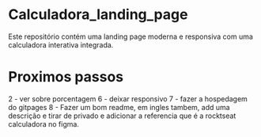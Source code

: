 # Calculadora_landing_page
Este repositório contém uma landing page moderna e responsiva com uma calculadora interativa integrada.


# Proximos passos
2 - ver sobre porcentagem
6 - deixar responsivo
7 - fazer a hospedagem do gitpages
8 - Fazer um bom readme, em ingles tambem, add uma descrição e tirar de privado e adicionar a referencia que é a rocktseat calculadora no figma.
